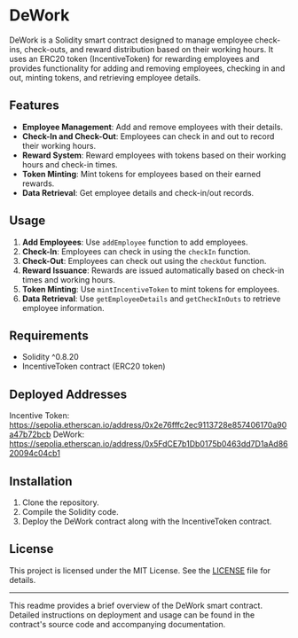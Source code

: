 # DeWork

DeWork is a Solidity smart contract designed to manage employee check-ins, check-outs, and reward distribution based on their working hours. It uses an ERC20 token (IncentiveToken) for rewarding employees and provides functionality for adding and removing employees, checking in and out, minting tokens, and retrieving employee details.

## Features

- **Employee Management**: Add and remove employees with their details.
- **Check-In and Check-Out**: Employees can check in and out to record their working hours.
- **Reward System**: Reward employees with tokens based on their working hours and check-in times.
- **Token Minting**: Mint tokens for employees based on their earned rewards.
- **Data Retrieval**: Get employee details and check-in/out records.

## Usage

1. **Add Employees**: Use `addEmployee` function to add employees.
2. **Check-In**: Employees can check in using the `checkIn` function.
3. **Check-Out**: Employees can check out using the `checkOut` function.
4. **Reward Issuance**: Rewards are issued automatically based on check-in times and working hours.
5. **Token Minting**: Use `mintIncentiveToken` to mint tokens for employees.
6. **Data Retrieval**: Use `getEmployeeDetails` and `getCheckInOuts` to retrieve employee information.

## Requirements

- Solidity ^0.8.20
- IncentiveToken contract (ERC20 token)

## Deployed Addresses
Incentive Token: https://sepolia.etherscan.io/address/0x2e76fffc2ec9113728e857406170a90a47b72bcb
DeWork: https://sepolia.etherscan.io/address/0x5FdCE7b1Db0175b0463dd7D1aAd8620094c04cb1

## Installation

1. Clone the repository.
2. Compile the Solidity code.
3. Deploy the DeWork contract along with the IncentiveToken contract.

## License

This project is licensed under the MIT License. See the [LICENSE](LICENSE) file for details.

---

This readme provides a brief overview of the DeWork smart contract. Detailed instructions on deployment and usage can be found in the contract's source code and accompanying documentation.